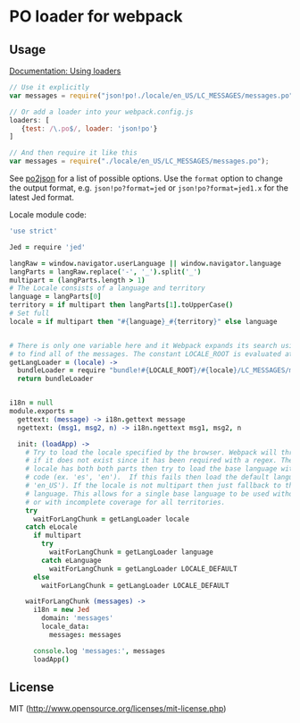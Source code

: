 # PO loader for webpack

## Usage

[Documentation: Using loaders](http://webpack.github.io/docs/using-loaders.html)

``` javascript
// Use it explicitly
var messages = require("json!po!./locale/en_US/LC_MESSAGES/messages.po");

// Or add a loader into your webpack.config.js
loaders: [
   {test: /\.po$/, loader: 'json!po'}
]

// And then require it like this
var messages = require("./locale/en_US/LC_MESSAGES/messages.po");
```

See [po2json](https://github.com/mikeedwards/po2json) for a list of possible options. Use the `format` option to change the output format, e.g. `json!po?format=jed` or `json!po?format=jed1.x` for the latest Jed format.

Locale module code:

``` coffeescript
'use strict'

Jed = require 'jed'

langRaw = window.navigator.userLanguage || window.navigator.language
langParts = langRaw.replace('-', '_').split('_')
multipart = (langParts.length > 1)
# The Locale consists of a language and territory
language = langParts[0]
territory = if multipart then langParts[1].toUpperCase()
# Set full
locale = if multipart then "#{language}_#{territory}" else language


# There is only one variable here and it Webpack expands its search using a regex
# to find all of the messages. The constant LOCALE_ROOT is evaluated at compile time
getLangLoader = (locale) ->
  bundleLoader = require "bundle!#{LOCALE_ROOT}/#{locale}/LC_MESSAGES/messages.po"
  return bundleLoader


i18n = null
module.exports =
  gettext: (message) -> i18n.gettext message
  ngettext: (msg1, msg2, n) -> i18n.ngettext msg1, msg2, n

  init: (loadApp) ->
    # Try to load the locale specified by the browser. Webpack will throw an exception
    # if it does not exist since it has been required with a regex. Then if the
    # locale has both both parts then try to load the base language without a territory
    # code (ex. 'es', 'en').  If this fails then load the default language (ex.
    # 'en_US'). If the locale is not multipart then just fallback to the default
    # language. This allows for a single base language to be used without territories
    # or with incomplete coverage for all territories.
    try
      waitForLangChunk = getLangLoader locale
    catch eLocale
      if multipart
        try
          waitForLangChunk = getLangLoader language
        catch eLanguage
          waitForLangChunk = getLangLoader LOCALE_DEFAULT
      else
        waitForLangChunk = getLangLoader LOCALE_DEFAULT

    waitForLangChunk (messages) ->
      i18n = new Jed
        domain: 'messages'
        locale_data:
          messages: messages

      console.log 'messages:', messages
      loadApp()

```

## License

MIT (http://www.opensource.org/licenses/mit-license.php)
